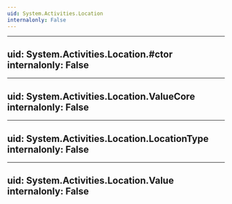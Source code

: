 ```yaml
---
uid: System.Activities.Location
internalonly: False
---
```


---
uid: System.Activities.Location.#ctor
internalonly: False
---

---
uid: System.Activities.Location.ValueCore
internalonly: False
---

---
uid: System.Activities.Location.LocationType
internalonly: False
---

---
uid: System.Activities.Location.Value
internalonly: False
---
